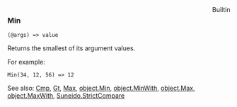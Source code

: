 <div style="float:right"><span class="builtin">Builtin</span></div>

### Min

``` suneido
(@args) => value
```

Returns the smallest of its argument values.

For example:

``` suneido
Min(34, 12, 56) => 12
```


See also:
[Cmp](<Cmp.md>),
[Gt](<Gt.md>),
[Max](<Max.md>),
[object.Min](<Object/object.Min.md>),
[object.MinWith](<Object/object.MinWith.md>),
[object.Max](<Object/object.Max.md>),
[object.MaxWith](<Object/object.MaxWith.md>),
[Suneido.StrictCompare](<Suneido/Suneido.StrictCompare.md>)
